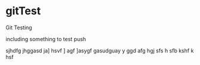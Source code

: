 # gitTest

Git Testing

including something to test push


sjhdfg  jhggasd ja] hsvf ] agf ]asygf gasudguay y ggd afg 
hgj sfs h
 sfb
  kshf k
   hsf 
